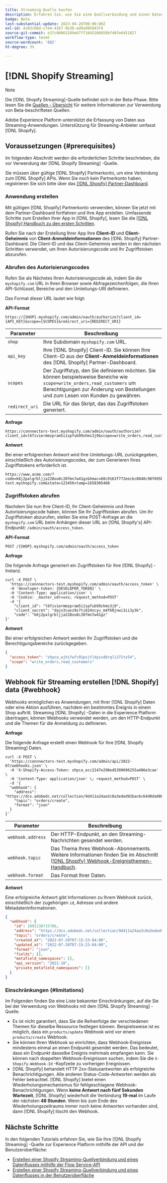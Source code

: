 ```yaml
---
title: Streaming-Quelle kaufen
description: Erfahren Sie, wie Sie eine Quellverbindung und einen Datenfluss erstellen, um Streaming-Daten aus Ihrer Shopify-Instanz in Adobe Experience Platform zu erfassen.
badge: Beta
last-substantial-update: 2023-04-26T00:00:00Z
exl-id: 4c83c08d-c744-4167-9e3b-ed9a995943f4
source-git-commit: e37c00863249e677f1645266859bf40fe6451827
workflow-type: tm+mt
source-wordcount: '682'
ht-degree: 3%

---
```


# [!DNL Shopify Streaming]

>[!NOTE]
>
>Die [!DNL Shopify Streaming]-Quelle befindet sich in der Beta-Phase. Bitte lesen Sie die [Quellen - Übersicht](../../home.md#terms-and-conditions) für weitere Informationen zur Verwendung von Beta-beschrifteten Quellen.

Adobe Experience Platform unterstützt die Erfassung von Daten aus Streaming-Anwendungen. Unterstützung für Streaming-Anbieter umfasst [!DNL Shopify].

## Voraussetzungen {#prerequisites}

Im folgenden Abschnitt werden die erforderlichen Schritte beschrieben, die vor Verwendung der [!DNL Shopify Streaming] -Quelle.

Sie müssen über gültige [!DNL Shopify] Partnerkonto, um eine Verbindung zum [!DNL Shopify] APIs. Wenn Sie noch kein Partnerkonto haben, registrieren Sie sich bitte über das [[!DNL Shopify] Partner-Dashboard](https://www.shopify.com/partners).

### Anwendung erstellen

Mit gültigen [!DNL Shopify] Partnerkonto verwenden, können Sie jetzt mit dem Partner-Dashboard fortfahren und Ihre App erstellen. Umfassende Schritte zum Erstellen Ihrer App in [!DNL Shopify], lesen Sie die [[!DNL Shopify] Handbuch zu den ersten Schritten](https://www.shopify.com/partners/blog/17056443-how-to-generate-a-shopify-api-token).

Rufen Sie nach der Erstellung Ihrer App Ihre **Client-ID** und **Client-Geheimnis** von **Client-Anmeldeinformationen** des [!DNL Shopify] Partner-Dashboard. Die Client-ID und das Client-Geheimnis werden in den nächsten Schritten verwendet, um Ihren Autorisierungscode und Ihr Zugriffstoken abzurufen.

### Abrufen des Autorisierungscodes

Rufen Sie als Nächstes Ihren Autorisierungscode ab, indem Sie die `myshopify.com` URL in Ihren Browser sowie Abfragezeichenfolgen, die Ihren API-Schlüssel, Bereiche und den Umleitungs-URI definieren.

Das Format dieser URL lautet wie folgt:

**API-Format**

```http
https://{SHOP}.myshopify.com/admin/oauth/authorize?client_id={API_KEY}&scope={SCOPES}&redirect_uri={REDIRECT_URI}
```

| Parameter | Beschreibung |
| --- | --- |
| `shop` | Ihre Subdomain `myshopify.com` URL. |
| `api_key` | Ihre [!DNL Shopify] Client-ID. Sie können Ihre Client-ID aus der **Client-Anmeldeinformationen** des [!DNL Shopify] Partner-Dashboard. |
| `scopes` | Der Zugriffstyp, den Sie definieren möchten. Sie können beispielsweise Bereiche wie `scope=write_orders,read_customers` um Berechtigungen zur Änderung von Bestellungen und zum Lesen von Kunden zu gewähren. |
| `redirect_uri` | Die URL für das Skript, das das Zugriffstoken generiert. |

**Anfrage**

```http
https://connnectors-test.myshopify.com/admin/oauth/authorize?client_id=l6fiviermmzpram5i1spfub99shms3j9&scope=write_orders,read_customers&redirect_uri=https://acme.com
```

**Antwort**

Bei einer erfolgreichen Antwort wird Ihre Umleitungs-URL zurückgegeben, einschließlich des Autorisierungscodes, der zum Generieren Ihres Zugriffstokens erforderlich ist.

```http
https://www.acme.com/?code=k6j2palgrbljja228ou8c20fmn7w41gz&hmac=68c9163f772eecbc8848c90f695bca0460899c125af897a6d2b0ebbd59d3a43b&shop=connnectors-test.myshopify.com&state=123456×tamp=1658305460
```

### Zugriffstoken abrufen

Nachdem Sie nun Ihre Client-ID, Ihr Client-Geheimnis und Ihren Autorisierungscode haben, können Sie Ihr Zugriffstoken abrufen. Um Ihr Zugriffstoken abzurufen, stellen Sie eine POST-Anfrage an die `myshopify.com` URL beim Anhängen dieser URL an [!DNL Shopify's] API-Endpunkt: `/admin/oauth/access_token`.

**API-Format**

```https
POST /{SHOP}.myshopify.com/admin/oauth/access_token
```

**Anfrage**

Die folgende Anfrage generiert ein Zugriffstoken für Ihre [!DNL Shopify] -Instanz.

```shell
curl -X POST \
  'https://connnectors-test.myshopify.com/admin/oauth/access_token' \
  -H 'developer-token: {DEVELOPER_TOKEN}' \
  -H 'Content-Type: application/json' \
  -H 'Cookie: _master_udr=xxx; request_method=POST'
  -d '{
    "client_id": "l6fiviermmzpram5i1spfub99shms3j9",
    "client_secret": "dajn3caxz9s7ti624ncyv_m4f60jnwi3ii3y3k",
    "code": "k6j2palgrbljja228ou8c20fmn7w41gz"
}'
```

**Antwort**

Bei einer erfolgreichen Antwort werden Ihr Zugriffstoken und die Berechtigungsbereiche zurückgegeben.

```json
{
  "access_token": "shpca_wjhifwfc91psjtldysxd6rqli371tx54",
  "scope": "write_orders,read_customers"
}
```

## Webhook für Streaming erstellen [!DNL Shopify] data {#webhook}

Webhooks ermöglichen es Anwendungen, mit Ihrer [!DNL Shopify] Daten oder eine Aktion ausführen, nachdem ein bestimmtes Ereignis in einem Shop auftritt. Streaming [!DNL Shopify] -Daten in die Experience Platform übertragen, können Webhooks verwendet werden, um den HTTP-Endpunkt und die Themen für die Anmeldung zu definieren.

**Anfrage**

Die folgende Anfrage erstellt einen Webhook für Ihre [!DNL Shopify Streaming] Daten.

```shell
curl -X POST \
  'https://connnectors-test.myshopify.com/admin/api/2022-07/webhooks.json' \
  -H 'X-Shopify-Access-Token: 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' \
  -H 'Content-Type: application/json' \; request_method=POST' \
  -d '{
  "webhook": {
    "address": "https://dcs.adobedc.net/collection/9d411a24aa3c0a3eded92bac6c64d0da986ee7a8212f87168c5fb42d9ddc3227",
    "topic": "orders/create",
    "format": "json"
  }
}'
```

| Parameter | Beschreibung |
| --- | --- | 
| `webhook.address` | Der HTTP-Endpunkt, an den Streaming-Nachrichten gesendet werden. |
| `webhook.topic` | Das Thema Ihres Webhook-Abonnements. Weitere Informationen finden Sie im Abschnitt [[!DNL Shopify] Webhook-Ereignisthemen-Handbuch](https://shopify.dev/docs/api/admin-rest/2023-04/resources/webhook#event-topics). |
| `webhook.format` | Das Format Ihrer Daten. |

**Antwort**

Eine erfolgreiche Antwort gibt Informationen zu Ihrem Webhook zurück, einschließlich der zugehörigen `id`, Adresse und andere Metadateninformationen.

```json
{
  "webhook": {
    "id": 1091138715786,
    "address": "https://dcs.adobedc.net/collection/9d411a24aa3c0a3eded92bac6c64d0da986ee7a8212f87168c5fb42d9ddc3227",
    "topic": "orders/create",
    "created_at": "2022-07-20T07:15:23-04:00",
    "updated_at": "2022-07-20T07:15:23-04:00",
    "format": "json",
    "fields": [],
    "metafield_namespaces": [],
    "api_version": "2021-10",
    "private_metafield_namespaces": []
  }
}
```

### Einschränkungen {#limitations}

Im Folgenden finden Sie eine Liste bekannter Einschränkungen, auf die Sie bei der Verwendung von Webhooks mit dem [!DNL Shopify Streaming] -Quelle.

* Es ist nicht garantiert, dass Sie die Reihenfolge der verschiedenen Themen für dieselbe Ressource festlegen können. Beispielsweise ist es möglich, dass ein `products/update` Webhook wird vor einem `products/create` Webhook.
* Sie können Ihren Webhook so einrichten, dass Webhook-Ereignisse mindestens einmal an einen Endpunkt gesendet werden. Das bedeutet, dass ein Endpunkt dasselbe Ereignis mehrmals empfangen kann. Sie können nach doppelten Webhook-Ereignissen suchen, indem Sie die `X-Shopify-Webhook-Id` -Kopfzeile zu vorherigen Ereignissen.
* [!DNL Shopify] behandelt HTTP 2xx-Statusantworten als erfolgreiche Benachrichtigungen. Alle anderen Status-Code-Antworten werden als Fehler betrachtet. [!DNL Shopify] bietet einen Wiederholungsmechanismus für fehlgeschlagene Webhook-Benachrichtigungen. Wenn **keine Antwort nach fünf Sekunden Wartezeit**, [!DNL Shopify] wiederholt die Verbindung **19-mal** im Laufe der nächsten **48 Stunden**. Wenn bis zum Ende des Wiederholungszeitraums immer noch keine Antworten vorhanden sind, dann [!DNL Shopify] löscht den Webhook.

## Nächste Schritte

In den folgenden Tutorials erfahren Sie, wie Sie Ihre [!DNL Shopify Streaming] -Quelle zur Experience Platform mithilfe der API und der Benutzeroberfläche:

* [Erstellen einer Shopify Streaming-Quellverbindung und eines Datenflusses mithilfe der Flow Service-API](../../tutorials/api/create/ecommerce/shopify-streaming.md)
* [Erstellen einer Shopify Streaming-Quellverbindung und eines Datenflusses in der Benutzeroberfläche](../../tutorials/ui/create/ecommerce/shopify-streaming.md)
